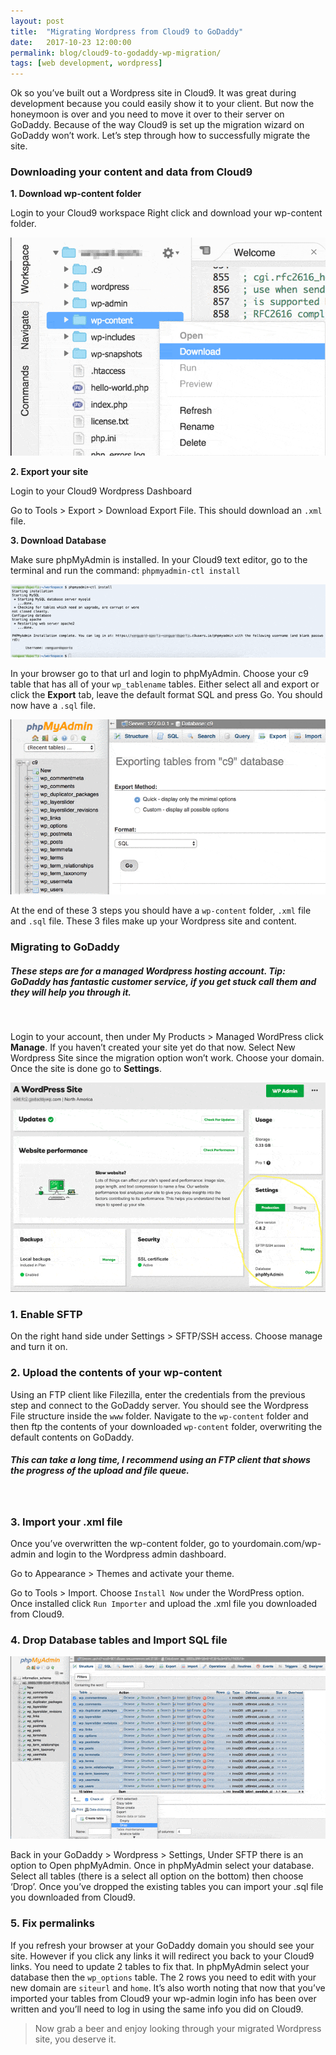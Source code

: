 ```yaml
---
layout: post
title:  "Migrating Wordpress from Cloud9 to GoDaddy"
date:   2017-10-23 12:00:00
permalink: blog/cloud9-to-godaddy-wp-migration/
tags: [web development, wordpress]
---
```


Ok so you’ve built out a Wordpress site in Cloud9. It was great during development because you could easily show it to your client. But now the honeymoon is over and you need to move it over to their server on GoDaddy. Because of the way Cloud9 is set up the migration wizard on GoDaddy won’t work. Let’s step through how to successfully migrate the site.

### Downloading your content and data from Cloud9

**1. Download wp-content folder**

Login to your Cloud9 workspace
Right click and download your wp-content folder.

![Download wp-content from c9](/images/wp-migration/c9-download.gif)

**2. Export your site**

Login to your Cloud9 Wordpress Dashboard

Go to Tools > Export > Download Export File. This should download an `.xml` file.

**3. Download Database**

Make sure phpMyAdmin is installed. In your Cloud9 text editor, go to the terminal and run the command:
`phpmyadmin-ctl install`

![Install phpMyAdmin on c9](/images/wp-migration/phpmyadmin-install.gif)

In your browser go to that url and login to phpMyAdmin. Choose your c9 table that has all of your `wp_tablename` tables. Either select all and export or click the **Export** tab, leave the default format SQL and press Go. You should now have a `.sql` file.

![Export .sql file](/images/wp-migration/sql-export.gif)


At the end of these 3 steps you should have a `wp-content` folder, `.xml` file and `.sql` file. These 3 files make up your Wordpress site and content.

### Migrating to GoDaddy

##### These steps are for a managed Wordpress hosting account. Tip: GoDaddy has fantastic customer service, if you get stuck call them and they will help you through it.
<br />

Login to your account, then under My Products > Managed WordPress click **Manage**. If you haven’t created your site yet do that now. Select New Wordpress Site since the migration option won’t work. Choose your domain. Once the site is done go to **Settings**.

![GoDaddy Settings](/images/wp-migration/godaddy-settings.gif)

### 1. Enable SFTP

On the right hand side under Settings > SFTP/SSH access. Choose manage and turn it on.

### 2. Upload the contents of your wp-content

Using an FTP client like Filezilla, enter the credentials from the previous step and connect to the GoDaddy server. You should see the Wordpress File structure inside the `www` folder. Navigate to the `wp-content` folder and then ftp the contents of your downloaded `wp-content` folder, overwriting the default contents on GoDaddy. 

##### This can take a long time, I recommend using an FTP client that shows the progress of the upload and file queue.
<br />

### 3. Import your .xml file
Once you’ve overwritten the wp-content folder, go to yourdomain.com/wp-admin and login to the Wordpress admin dashboard.

Go to Appearance > Themes and activate your theme.

Go to Tools > Import. Choose `Install Now` under the WordPress option. Once installed click `Run Importer` and upload the .xml file you downloaded from Cloud9.

### 4. Drop Database tables and Import SQL file
![Drop Tables](/images/wp-migration/drop-tables.gif)

Back in your GoDaddy > Wordpress > Settings, Under SFTP there is an option to Open phpMyAdmin. Once in phpMyAdmin select your database. Select all tables (there is a select all option on the bottom) then choose ‘Drop’. Once you’ve dropped the existing tables you can import your .sql file you downloaded from Cloud9.

### 5. Fix permalinks
If you refresh your browser at your GoDaddy domain you should see your site. However if you click any links it will redirect you back to your Cloud9 links. You need to update 2 tables to fix that. In phpMyAdmin select your database then the `wp_options` table. The 2 rows you need to edit with your new domain are `siteurl` and `home`. It’s also worth noting that now that you’ve imported your tables from Cloud9 your wp-admin login info has been over written and you’ll need to log in using the same info you did on Cloud9.

> Now grab a beer and enjoy looking through your migrated Wordpress site, you deserve it.
